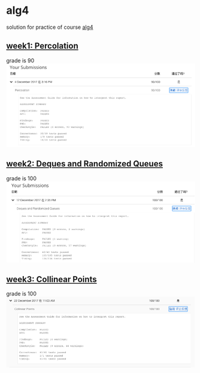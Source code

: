 # alg4
solution for practice of course [alg4](https://www.coursera.org/learn/algorithms-part1/home/welcome)

## [week1: Percolation](https://github.com/jackgreentemp/alg4/tree/master/week1)
grade is 90
![](https://raw.githubusercontent.com/jackgreentemp/alg4/master/image/%E5%B1%8F%E5%B9%95%E5%BF%AB%E7%85%A7%202017-12-12%20%E4%B8%8B%E5%8D%882.58.07.png)

## [week2: Deques and Randomized Queues](https://github.com/jackgreentemp/alg4/tree/master/week2)
grade is 100
![](https://raw.githubusercontent.com/jackgreentemp/alg4/master/image/%E5%B1%8F%E5%B9%95%E5%BF%AB%E7%85%A7%202017-12-12%20%E4%B8%8B%E5%8D%882.49.32.png)

## [week3: Collinear Points](https://github.com/jackgreentemp/alg4/tree/master/week3)
grade is 100
![](https://raw.githubusercontent.com/jackgreentemp/alg4/master/image/%E5%B1%8F%E5%B9%95%E5%BF%AB%E7%85%A7%202017-12-22%20%E4%B8%8A%E5%8D%8811.10.36.png)
